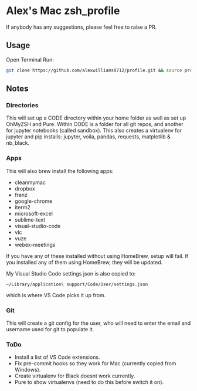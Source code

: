 # Alex's Mac zsh_profile

If anybody has any suggestions, please feel free to raise a PR.

## Usage

Open Terminal
Run:

```zsh
git clone https://github.com/alexwilliams0712/profile.git && source profile/tools/setup.zsh
```

## Notes

### Directories

This will set up a CODE directory within your home folder as well as set up OhMyZSH and Pure. Within CODE is a folder for all git repos, and another for jupyter notebooks (called sandbox). This also creates a virtualenv for jupyter and pip installs: jupyter, voila, pandas, requests, matplotlib & nb_black.

### Apps

This will also brew install the following apps:

* cleanmymac
* dropbox
* franz
* google-chrome
* iterm2
* microsoft-excel
* sublime-text
* visual-studio-code
* vlc
* vuze
* webex-meetings

If you have any of these installed without using HomeBrew, setup will fail. If you installed any of them using HomeBrew, they will be updated.

My Visual Studio Code settings json is also copied to:

```~/Library/application\ support/Code/User/settings.json```

which is where VS Code picks it up from.

### Git

This will create a git config for the user, who will need to enter the email and username used for git to populate it.

### ToDo

* Install a list of VS Code extensions.
* Fix pre-commit hooks so they work for Mac (currently copied from Windows).
* Create virtualenv for Black doesnt work currently.
* Pure to show virtualenvs (need to do this before switch it on).
